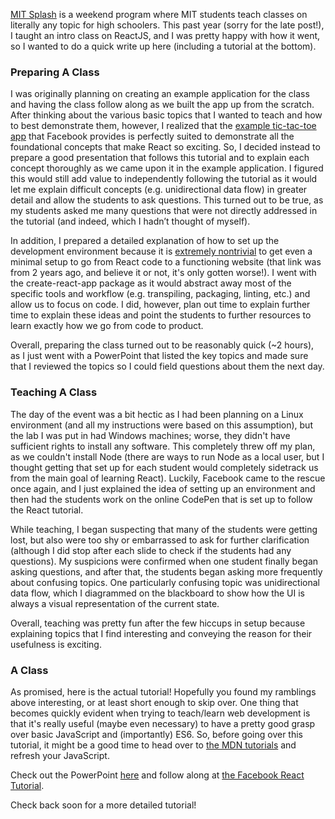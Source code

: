 [MIT Splash](https://esp.mit.edu/learn/Splash/index.html "MIT Splash") is a weekend program where MIT students teach classes on literally any topic for high schoolers. This past year (sorry for the late post!), I taught an intro class on ReactJS, and I was pretty happy with how it went, so I wanted to do a quick write up here (including a tutorial at the bottom).

### Preparing A Class
I was originally planning on creating an example application for the class and having the class follow along as we built the app up from the scratch. After thinking about the various basic topics that I wanted to teach and how to best demonstrate them, however, I realized that the [example tic-tac-toe app](https://reactjs.org/tutorial/tutorial.html "example tic-tac-toe app") that Facebook provides is perfectly suited to demonstrate all the foundational concepts that make React so exciting. So, I decided instead to prepare a good presentation that follows this tutorial and to explain each concept thoroughly as we came upon it in the example application. I figured this would still add value to independently following the tutorial as it would let me explain difficult concepts (e.g. unidirectional data flow) in greater detail and allow the students to ask questions. This turned out to be true, as my students asked me many questions that were not directly addressed in the tutorial (and indeed, which I hadn’t thought of myself).

In addition, I prepared a detailed explanation of how to set up the development environment because it is [extremely nontrivial](https://hackernoon.com/how-it-feels-to-learn-javascript-in-2016-d3a717dd577f "extremely nontrivial") to get even a minimal setup to go from React code to a functioning website (that link was from 2 years ago, and believe it or not, it's only gotten worse!). I went with the create-react-app package as it would abstract away most of the specific tools and workflow (e.g. transpiling, packaging, linting, etc.) and allow us to focus on code. I did, however, plan out time to explain further time to explain these ideas and point the students to further resources to learn exactly how we go from code to product.

Overall, preparing the class turned out to be reasonably quick (~2 hours), as I just went with a PowerPoint that listed the key topics and made sure that I reviewed the topics so I could field questions about them the next day.

### Teaching A Class
The day of the event was a bit hectic as I had been planning on a Linux environment (and all my instructions were based on this assumption), but the lab I was put in had Windows machines; worse, they didn't have sufficient rights to install any software. This completely threw off my plan, as we couldn't install Node (there are ways to run Node as a local user, but I thought getting that set up for each student would completely sidetrack us from the main goal of learning React). Luckily, Facebook came to the rescue once again, and I just explained the idea of setting up an environment and then had the students work on the online CodePen that is set up to follow the React tutorial.

While teaching, I began suspecting that many of the students were getting lost, but also were too shy or embarrassed to ask for further clarification (although I did stop after each slide to check if the students had any questions). My suspicions were confirmed when one student finally began asking questions, and after that, the students began asking more frequently about confusing topics. One particularly confusing topic was unidirectional data flow, which I diagrammed on the blackboard to show how the UI is always a visual representation of the current state.

Overall, teaching was pretty fun after the few hiccups in setup because explaining topics that I find interesting and conveying the reason for their usefulness is exciting.

### A Class
As promised, here is the actual tutorial! Hopefully you found my ramblings above interesting, or at least short enough to skip over. One thing that becomes quickly evident when trying to teach/learn web development is that it's really useful (maybe even necessary) to have a pretty good grasp over basic JavaScript and (importantly) ES6. So, before going over this tutorial, it might be a good time to head over to [the MDN tutorials](https://developer.mozilla.org/en-US/docs/Web/JavaScript/A_re-introduction_to_JavaScript "the MDN tutorials") and refresh your JavaScript.

Check out the PowerPoint [here](https://rahulyesantharao.com/blog-posts/assets/react-tutorial.pdf "here") and follow along at [the Facebook React Tutorial](https://reactjs.org/tutorial/tutorial.html "the Facebook React Tutorial").

Check back soon for a more detailed tutorial!
